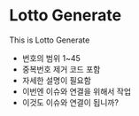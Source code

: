 # Lotto Generate

This is Lotto Generate

* 번호의 범위 1~45
* 중복번호 제거 코드 포함
* 자세한 설명이 필요함
* 이번엔 이슈와 연결을 위해서 작업
* 이것도 이슈와 연결이 됩니까?